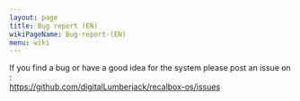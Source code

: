 ```yaml
---
layout: page
title: Bug report (EN)
wikiPageName: Bug-report-(EN)
menu: wiki
---
```


If you find a bug or have a good idea for the system please post an issue on :  
https://github.com/digitalLumberjack/recalbox-os/issues
